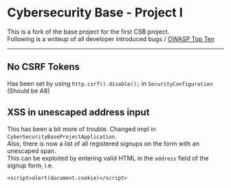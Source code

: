 # Cybersecurity Base - Project I

This is a fork of the base project for the first CSB project.  
Following is a writeup of all developer introduced bugs / [OWASP Top Ten](https://www.owasp.org/index.php/Top_10_2013-Top_10)  
  
---
  
## No CSRF Tokens
Has been set by using `http.csrf().disable();` in `SecurityConfiguration` (Should  be A8)  


## XSS in unescaped address input
This has been a bit more of trouble. Changed impl in `CyberSecurityBaseProjectApplication`.  
Also, there is now a list of all registered signups on the form with an unescaped span.  
This can be exploited by entering valid HTML in the `address` field of the signup form, i.e.  

    <script>alert(document.cookie)</script>


